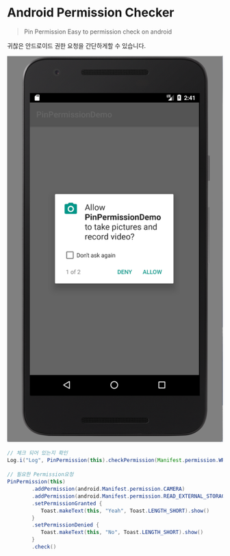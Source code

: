 # Android Permission Checker

> Pin Permission
> Easy to permission check on android

귀찮은 안드로이드 권한 요청을 간단하게할 수 있습니다.

![](./assets/image1.png)

``` Java
// 체크 되어 있는지 확인
Log.i("Log", PinPermission(this).checkPermission(Manifest.permission.WRITE_CALENDAR).toString())

// 필요한 Permission요청
PinPermission(this)
        .addPermission(android.Manifest.permission.CAMERA)
        .addPermission(android.Manifest.permission.READ_EXTERNAL_STORAGE)
        .setPermissionGranted {
           Toast.makeText(this, "Yeah", Toast.LENGTH_SHORT).show()
        }
        .setPermissionDenied {
           Toast.makeText(this, "No", Toast.LENGTH_SHORT).show()
        }
        .check()
```
